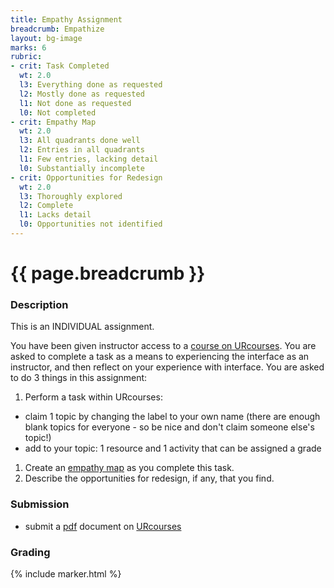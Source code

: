 ```yaml
---
title: Empathy Assignment
breadcrumb: Empathize
layout: bg-image
marks: 6
rubric:
- crit: Task Completed
  wt: 2.0
  l3: Everything done as requested
  l2: Mostly done as requested
  l1: Not done as requested
  l0: Not completed
- crit: Empathy Map
  wt: 2.0
  l3: All quadrants done well
  l2: Entries in all quadrants
  l1: Few entries, lacking detail
  l0: Substantially incomplete
- crit: Opportunities for Redesign
  wt: 2.0
  l3: Thoroughly explored
  l2: Complete
  l1: Lacks detail
  l0: Opportunities not identified
---
```

# {{ page.breadcrumb }}

### Description

This is an INDIVIDUAL assignment.

You have been given instructor access to a [course on URcourses]( https://urcourses.uregina.ca/course/view.php?id=2168).
You are asked to complete a task as a means to experiencing the interface as an instructor, and then reflect on your experience with interface. You are asked to do 3 things in this assignment:

1. Perform a task within URcourses:
  * claim 1 topic by changing the label to your own name (there are enough blank topics for everyone - so be nice and don't claim someone else's topic!)
  * add to your topic: 1 resource and 1 activity that can be assigned a grade
1. Create an [empathy map](https://www.nngroup.com/articles/empathy-mapping/)
as you complete this task.
1. Describe the opportunities for redesign, if any, that you find.

### Submission

* submit a [pdf](https://en.wikipedia.org/wiki/PDF) document on [URcourses](https://urcourses.uregina.ca/course/view.php?id=2084)

### Grading

{% include marker.html %}
